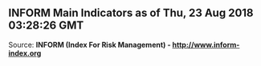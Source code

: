 ## INFORM Main Indicators as of Thu, 23 Aug 2018 03:28:26 GMT

Source: **INFORM (Index For Risk Management) - http://www.inform-index.org**